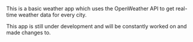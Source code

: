 This is a basic weather app which uses the OpenWeather API to get real-time weather data for every city.

This app is still under development and will be constantly worked on and made changes to.
